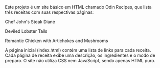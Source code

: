 Este projeto é um site básico em HTML chamado Odin Recipes, que lista três receitas com suas respectivas páginas:

Chef John's Steak Diane

Deviled Lobster Tails

Romantic Chicken with Artichokes and Mushrooms

A página inicial (index.html) contém uma lista de links para cada receita. Cada página de receita exibe uma descrição, os ingredientes e o modo de preparo.
O site não utiliza CSS nem JavaScript, sendo apenas HTML puro.
